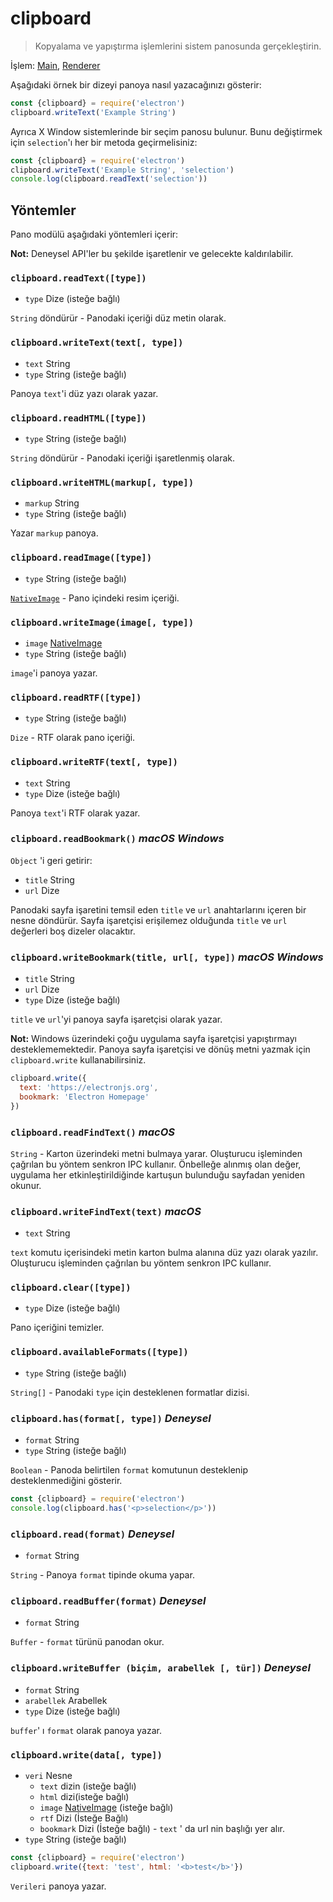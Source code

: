 # clipboard

> Kopyalama ve yapıştırma işlemlerini sistem panosunda gerçekleştirin.

İşlem: [Main](../glossary.md#main-process), [Renderer](../glossary.md#renderer-process)

Aşağıdaki örnek bir dizeyi panoya nasıl yazacağınızı gösterir:

```javascript
const {clipboard} = require('electron')
clipboard.writeText('Example String')
```

Ayrıca X Window sistemlerinde bir seçim panosu bulunur. Bunu değiştirmek için `selection`'ı her bir metoda geçirmelisiniz:

```javascript
const {clipboard} = require('electron')
clipboard.writeText('Example String', 'selection')
console.log(clipboard.readText('selection'))
```

## Yöntemler

Pano modülü aşağıdaki yöntemleri içerir:

**Not:** Deneysel API'ler bu şekilde işaretlenir ve gelecekte kaldırılabilir.

### `clipboard.readText([type])`

* `type` Dize (isteğe bağlı)

`String` döndürür - Panodaki içeriği düz metin olarak.

### `clipboard.writeText(text[, type])`

* `text` String
* `type` String (isteğe bağlı)

Panoya `text`'i düz yazı olarak yazar.

### `clipboard.readHTML([type])`

* `type` String (isteğe bağlı)

`String` döndürür - Panodaki içeriği işaretlenmiş olarak.

### `clipboard.writeHTML(markup[, type])`

* `markup` String
* `type` String (isteğe bağlı)

Yazar `markup` panoya.

### `clipboard.readImage([type])`

* `type` String (isteğe bağlı)

[`NativeImage`](native-image.md) - Pano içindeki resim içeriği.

### `clipboard.writeImage(image[, type])`

* `image` [NativeImage](native-image.md)
* `type` String (isteğe bağlı)

`image`'i panoya yazar.

### `clipboard.readRTF([type])`

* `type` String (isteğe bağlı)

`Dize` - RTF olarak pano içeriği.

### `clipboard.writeRTF(text[, type])`

* `text` String
* `type` Dize (isteğe bağlı)

Panoya `text`'i RTF olarak yazar.

### `clipboard.readBookmark()` *macOS* *Windows*

`Object` 'i geri getirir:

* `title` String
* `url` Dize

Panodaki sayfa işaretini temsil eden `title` ve `url` anahtarlarını içeren bir nesne döndürür. Sayfa işaretçisi erişilemez olduğunda `title` ve `url` değerleri boş dizeler olacaktır.

### `clipboard.writeBookmark(title, url[, type])` *macOS* *Windows*

* `title` String
* `url` Dize
* `type` Dize (isteğe bağlı)

`title` ve `url`'yi panoya sayfa işaretçisi olarak yazar.

**Not:** Windows üzerindeki çoğu uygulama sayfa işaretçisi yapıştırmayı desteklememektedir. Panoya sayfa işaretçisi ve dönüş metni yazmak için `clipboard.write` kullanabilirsiniz.

```js
clipboard.write({
  text: 'https://electronjs.org',
  bookmark: 'Electron Homepage'
})
```

### `clipboard.readFindText()` *macOS*

`String` - Karton üzerindeki metni bulmaya yarar. Oluşturucu işleminden çağrılan bu yöntem senkron IPC kullanır. Önbelleğe alınmış olan değer, uygulama her etkinleştirildiğinde kartuşun bulunduğu sayfadan yeniden okunur.

### `clipboard.writeFindText(text)` *macOS*

* `text` String

`text` komutu içerisindeki metin karton bulma alanına düz yazı olarak yazılır. Oluşturucu işleminden çağrılan bu yöntem senkron IPC kullanır.

### `clipboard.clear([type])`

* `type` Dize (isteğe bağlı)

Pano içeriğini temizler.

### `clipboard.availableFormats([type])`

* `type` String (isteğe bağlı)

`String[]` - Panodaki `type` için desteklenen formatlar dizisi.

### `clipboard.has(format[, type])` *Deneysel*

* `format` String
* `type` String (isteğe bağlı)

`Boolean` - Panoda belirtilen `format` komutunun desteklenip desteklenmediğini gösterir.

```javascript
const {clipboard} = require('electron')
console.log(clipboard.has('<p>selection</p>'))
```

### `clipboard.read(format)` *Deneysel*

* `format` String

`String` - Panoya `format` tipinde okuma yapar.

### `clipboard.readBuffer(format)` *Deneysel*

* `format` String

`Buffer` - `format` türünü panodan okur.

### `clipboard.writeBuffer (biçim, arabellek [, tür])` *Deneysel*

* `format` String
* `arabellek` Arabellek
* `type` Dize (isteğe bağlı)

`buffer`' ı `format` olarak panoya yazar.

### `clipboard.write(data[, type])`

* `veri` Nesne 
  * `text` dizin (isteğe bağlı)
  * `html` dizi(isteğe bağlı)
  * `image` [NativeImage](native-image.md) (isteğe bağlı)
  * `rtf` Dizi (İsteğe Bağlı)
  * `bookmark` Dizi (İsteğe bağlı) - `text` ' da url nin başlığı yer alır.
* `type` String (isteğe bağlı)

```javascript
const {clipboard} = require('electron')
clipboard.write({text: 'test', html: '<b>test</b>'})
```

`Verileri` panoya yazar.